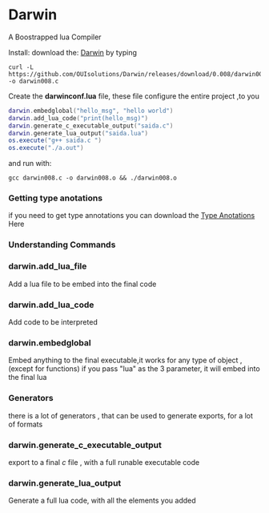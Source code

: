 # Darwin
A Boostrapped lua Compiler

Install:
download the: [Darwin](https://github.com/OUIsolutions/Darwin/releases/download/0.008/darwin008.c)
by typing
```shel
curl -L https://github.com/OUIsolutions/Darwin/releases/download/0.008/darwin008.c -o darwin008.c
```

Create the **darwinconf.lua** file, these file configure the entire project ,to you

```lua
darwin.embedglobal("hello_msg", "hello world")
darwin.add_lua_code("print(hello_msg)")
darwin.generate_c_executable_output("saida.c")
darwin.generate_lua_output("saida.lua")
os.execute("g++ saida.c ")
os.execute("./a.out")


```
and run with:
```shel
gcc darwin008.c -o darwin008.o && ./darwin008.o
```
### Getting type anotations
if you need to get type annotations you can download the [Type Anotations](https://github.com/OUIsolutions/Darwin/releases/download/0.008/types008.lua)
Here
### Understanding Commands

### darwin.add_lua_file
Add a lua file to be embed into the final  code

### darwin.add_lua_code
Add code to be interpreted

### darwin.embedglobal
Embed anything to the final executable,it works for any type of object ,(except for functions)
if you pass "lua" as the 3 parameter, it will embed into the final lua


### Generators
there is a lot of generators , that can be used to generate exports, for a lot
of formats

### darwin.generate_c_executable_output
export to a final *c* file , with a full runable executable code

### darwin.generate_lua_output
Generate a full lua code, with all the elements you added
